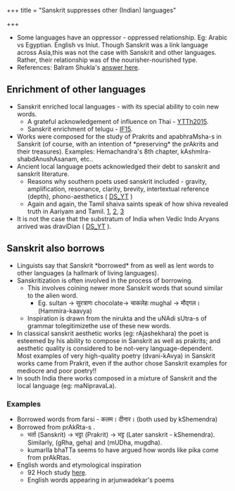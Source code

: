 +++
title = "Sanskrit suppresses other (Indian) languages"

+++
- Some languages have an oppressor - oppressed relationship. Eg: Arabic vs Egyptian. English vs Iniut. Though Sanskrit was a link language across Asia,this was not the case with Sanskrit and other languages. Rather, their relationship was of the nourisher-nourished type.
- References: Balram Shukla's [answer here](https://www.youtube.com/watch?v=GvEmb8p0oZA&list=PLPYaOgCOpkjxI0DnNHK9M5e0T8lbTp7h-&t=1545).


## Enrichment of other languages
- Sanskrit enriched local languages - with its special ability to coin new words.
  - A grateful acknowledgement of influence on Thai - [YTTh2015](https://www.youtube.com/watch?v=sWp-xyBxWQg).
  - Sanskrit enrichment of telugu - [IF15](http://indiafacts.co.in/samskrutandhramulu-a-symphony-down-the-ages/).
- Works were composed for the study of Prakrits and apabhraMsha-s in Sanskrit (of course, with an intention of \*preserving\* the prAkrits and their treasures). Examples: Hemachandra's 8th chapter, kAshmIra-shabdAnushAsanam, etc..
- Ancient local language poets acknowledged their debt to sanskrit and sanskrit literature.
  - Reasons why southern poets used sanskrit included - gravity, amplification, resonance, clarity, brevity, intertextual reference (depth), phono-aesthetics (   [DS_YT](https://youtu.be/qXfkDk4fGeY?t=2778)  )
  - Again and again, the Tamil shaiva saints speak of how shiva revealed truth in Aariyam and Tamil. [1](http://www.thevaaram.org/thirumurai_1/songview_en.php?thiru=10&Song_idField=10103&padhi=%20&startLimit=8&limitPerPage=1&sortBy=&sortOrder=DESC), [2](http://thevaaram.org/thirumurai_1/songview.php?Song_idField=50180&limitPerPage=1&padhi=018&sortBy=&sortOrder=DESC&startLimit=3&thiru=5), [3](http://thevaaram.org/en/thirumurai_1/songview.php?thiru=11&Song_idField=11033&padhi=040&startLimit=72&limitPerPage=1&sortBy=&sortOrder=DESC&Submit=Please+go)
- It is not the case that the substratum of India when Vedic Indo Aryans arrived was draviDian ( [DS_YT](https://youtu.be/qXfkDk4fGeY?t=2778) ).

## Sanskrit also borrows
- Linguists say that Sanskrit \*borrowed\* from as well as lent words to other languages (a hallmark of living languages).
- Sanskritization is often involved in the process of borrowing.
  - This involves coining newer more Sanskrit words that sound similar to the alien word.
    - Eg. sultan → सुरत्राणः chocolate→ चाकलेहः mughal → मौद्गल। (Hammira-kaavya)
  - Inspiration is drawn from the nirukta and the uNAdi sUtra-s of grammar tolegitimizethe use of these new words.
- In classical sanskrit aesthetic works (eg: rAjashekhara) the poet is esteemed by his ability to compose in Sanskrit as well as prakrits; and aesthetic quality is considered to be not-very language-dependent. Most examples of very high-quality poetry (dvani-kAvya) in Sanskrit works came from Prakrit, even if the author chose Sanskrit examples for mediocre and poor poetry!!
- In south India there works composed in a mixture of Sanskrit and the local language (eg: maNipravaLa).

### Examples
- Borrowed words from farsi - कलम। दीनार। (both used by kShemendra)
- Borrowed from prAkRta-s .
  - भर्ता (Sanskrit) → भट्टा (Prakrit) → भट्ट (Later sanskrit - kShemendra). Similarly, (gRha, geha) and (mUDha, mugdha).
  - kumarIla bhaTTa seems to have argued how words like pika come from prAkRtas.
- English words and etymological inspiration
  - 92 Hoch study [here](https://archive.org/download/ANoteOnEnglishAndModernSanskritHansHenrichHock).
  - English words appearing in arjunwadekar's poems
